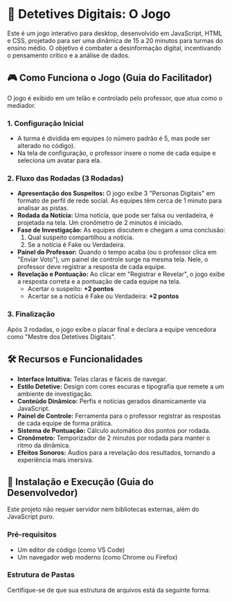 # 🔎 Detetives Digitais: O Jogo

Este é um jogo interativo para desktop, desenvolvido em JavaScript, HTML e CSS, projetado para ser uma dinâmica de 15 a 20 minutos para turmas do ensino médio. O objetivo é combater a desinformação digital, incentivando o pensamento crítico e a análise de dados.

## 🎮 Como Funciona o Jogo (Guia do Facilitador)

O jogo é exibido em um telão e controlado pelo professor, que atua como o mediador.

### 1. Configuração Inicial
- A turma é dividida em equipes (o número padrão é 5, mas pode ser alterado no código).
- Na tela de configuração, o professor insere o nome de cada equipe e seleciona um avatar para ela.

### 2. Fluxo das Rodadas (3 Rodadas)
- **Apresentação dos Suspeitos:** O jogo exibe 3 "Personas Digitais" em formato de perfil de rede social. As equipes têm cerca de 1 minuto para analisar as pistas.
- **Rodada da Notícia:** Uma notícia, que pode ser falsa ou verdadeira, é projetada na tela. Um cronômetro de 2 minutos é iniciado.
- **Fase de Investigação:** As equipes discutem e chegam a uma conclusão:
    1. Qual suspeito compartilhou a notícia.
    2. Se a notícia é Fake ou Verdadeira.
- **Painel do Professor:** Quando o tempo acaba (ou o professor clica em "Enviar Voto"), um painel de controle surge na mesma tela. Nele, o professor deve registrar a resposta de cada equipe.
- **Revelação e Pontuação:** Ao clicar em "Registrar e Revelar", o jogo exibe a resposta correta e a pontuação de cada equipe na tela.
    - Acertar o suspeito: **+2 pontos**
    - Acertar se a notícia é Fake ou Verdadeira: **+2 pontos**

### 3. Finalização
Após 3 rodadas, o jogo exibe o placar final e declara a equipe vencedora como "Mestre dos Detetives Digitais".

## 🛠️ Recursos e Funcionalidades

- **Interface Intuitiva:** Telas claras e fáceis de navegar.
- **Estilo Detetive:** Design com cores escuras e tipografia que remete a um ambiente de investigação.
- **Conteúdo Dinâmico:** Perfis e notícias gerados dinamicamente via JavaScript.
- **Painel de Controle:** Ferramenta para o professor registrar as respostas de cada equipe de forma prática.
- **Sistema de Pontuação:** Cálculo automático dos pontos por rodada.
- **Cronômetro:** Temporizador de 2 minutos por rodada para manter o ritmo da dinâmica.
- **Efeitos Sonoros:** Áudios para a revelação dos resultados, tornando a experiência mais imersiva.

## 🚀 Instalação e Execução (Guia do Desenvolvedor)

Este projeto não requer servidor nem bibliotecas externas, além do JavaScript puro.

### Pré-requisitos
- Um editor de código (como VS Code)
- Um navegador web moderno (como Chrome ou Firefox)

### Estrutura de Pastas
Certifique-se de que sua estrutura de arquivos está da seguinte forma:
